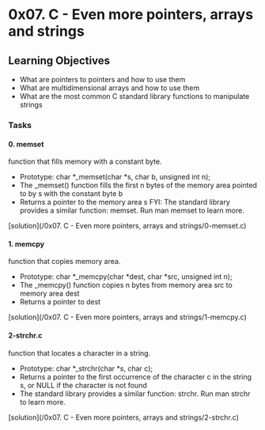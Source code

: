 # 0x07. C - Even more pointers, arrays and strings

## Learning Objectives
- What are pointers to pointers and how to use them
- What are multidimensional arrays and how to use them
- What are the most common C standard library functions to manipulate strings

### Tasks
#### 0. memset
 function that fills memory with a constant byte.

- Prototype: char *_memset(char *s, char b, unsigned int n);
- The _memset() function fills the first n bytes of the memory area pointed to by s with the constant byte b
- Returns a pointer to the memory area s
FYI: The standard library provides a similar function: memset. Run man memset to learn more.

[solution](/0x07. C - Even more pointers, arrays and strings/0-memset.c)

#### 1. memcpy
function that copies memory area.

- Prototype: char *_memcpy(char *dest, char *src, unsigned int n);
- The _memcpy() function copies n bytes from memory area src to memory area dest
- Returns a pointer to dest

[solution](/0x07. C - Even more pointers, arrays and strings/1-memcpy.c)

#### 2-strchr.c
function that locates a character in a string.

- Prototype: char *_strchr(char *s, char c);
- Returns a pointer to the first occurrence of the character c in the string s, or NULL if the character is not found
- The standard library provides a similar function: strchr. Run man strchr to learn more.

[solution](/0x07. C - Even more pointers, arrays and strings/2-strchr.c)

